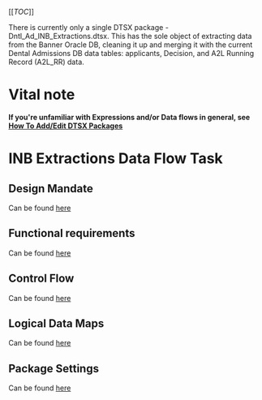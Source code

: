[[_TOC_]]

There is currently only a single DTSX package - Dntl_Ad_INB_Extractions.dtsx. This has the sole object of extracting data from the Banner Oracle DB, cleaning it up and merging it with the current Dental Admissions DB data tables: applicants, Decision, and A2L Running Record (A2L_RR) data.

# Vital note
**If you're unfamiliar with Expressions and/or Data flows in general, see [How To Add/Edit DTSX Packages](/Intro/How-To-Add-Edit-DTSX-Packages)**

# INB Extractions Data Flow Task

## Design Mandate

Can be found [here](/Intro/SSIS-Package/Design-Mandate)

## Functional requirements

Can be found [here](/Intro/SSIS-Package/Functional-Requirements)

## Control Flow

Can be found [here](/Intro/SSIS-Package/Control-Flow)

## Logical Data Maps

Can be found [here](/Intro/SSIS-Package/Logical-Data-Map)

## Package Settings

Can be found [here](/Intro/SSIS-Package/Project-Settings)